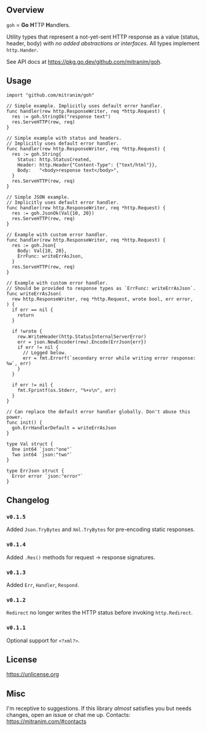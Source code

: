 ## Overview

`goh` = **Go** **H**TTP **H**andlers.

Utility types that represent a not-yet-sent HTTP response as a value (status, header, body) with _no added abstractions or interfaces_. All types implement `http.Hander`.

See API docs at https://pkg.go.dev/github.com/mitranim/goh.

## Usage

```golang
import "github.com/mitranim/goh"

// Simple example. Implicitly uses default error handler.
func handler(rew http.ResponseWriter, req *http.Request) {
  res := goh.StringOk("response text")
  res.ServeHTTP(rew, req)
}

// Simple example with status and headers.
// Implicitly uses default error handler.
func handler(rew http.ResponseWriter, req *http.Request) {
  res := goh.String{
    Status: http.StatusCreated,
    Header: http.Header{"Content-Type": {"text/html"}},
    Body:   "<body>response text</body>",
  }
  res.ServeHTTP(rew, req)
}

// Simple JSON example.
// Implicitly uses default error handler.
func handler(rew http.ResponseWriter, req *http.Request) {
  res := goh.JsonOk(Val{10, 20})
  res.ServeHTTP(rew, req)
}

// Example with custom error handler.
func handler(rew http.ResponseWriter, req *http.Request) {
  res := goh.Json{
    Body: Val{10, 20},
    ErrFunc: writeErrAsJson,
  }
  res.ServeHTTP(rew, req)
}

// Example with custom error handler.
// Should be provided to response types as `ErrFunc: writeErrAsJson`.
func writeErrAsJson(
  rew http.ResponseWriter, req *http.Request, wrote bool, err error,
) {
  if err == nil {
    return
  }

  if !wrote {
    rew.WriteHeader(http.StatusInternalServerError)
    err = json.NewEncoder(rew).Encode(ErrJson{err})
    if err != nil {
      // Logged below.
      err = fmt.Errorf(`secondary error while writing error response: %w`, err)
    }
  }

  if err != nil {
    fmt.Fprintf(os.Stderr, "%+v\n", err)
  }
}

// Can replace the default error handler globally. Don't abuse this power.
func init() {
  goh.ErrHandlerDefault = writeErrAsJson
}

type Val struct {
  One int64 `json:"one"`
  Two int64 `json:"two"`
}

type ErrJson struct {
  Error error `json:"error"`
}
```

## Changelog

### `v0.1.5`

Added `Json.TryBytes` and `Xml.TryBytes` for pre-encoding static responses.

### `v0.1.4`

Added `.Res()` methods for request → response signatures.

### `v0.1.3`

Added `Err`, `Handler`, `Respond`.

### `v0.1.2`

`Redirect` no longer writes the HTTP status before invoking `http.Redirect`.

### `v0.1.1`

Optional support for `<?xml?>`.

## License

https://unlicense.org

## Misc

I'm receptive to suggestions. If this library _almost_ satisfies you but needs changes, open an issue or chat me up. Contacts: https://mitranim.com/#contacts
